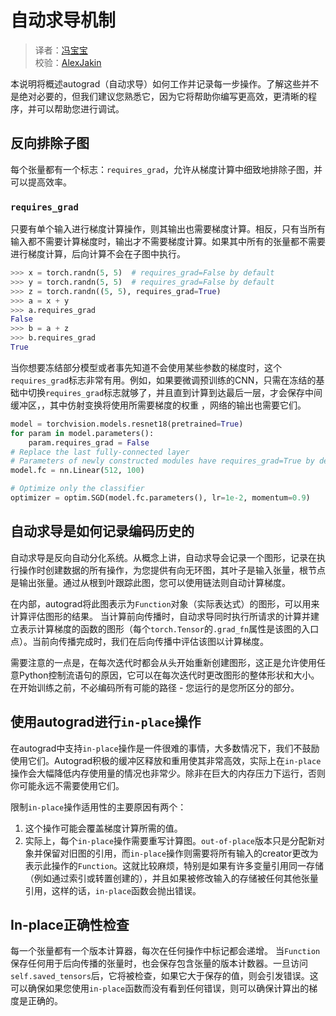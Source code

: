 

# 自动求导机制  

> 译者：[冯宝宝](https://github.com/PEGASUS1993)  
> 校验：[AlexJakin](https://github.com/AlexJakin)

本说明将概述autograd（自动求导）如何工作并记录每一步操作。了解这些并不是绝对必要的，但我们建议您熟悉它，因为它将帮助你编写更高效，更清晰的程序，并可以帮助您进行调试。  

## 反向排除子图

每个张量都有一个标志：`requires_grad`，允许从梯度计算中细致地排除子图，并可以提高效率。    

### `requires_grad`   

只要有单个输入进行梯度计算操作，则其输出也需要梯度计算。相反，只有当所有输入都不需要计算梯度时，输出才不需要梯度计算。如果其中所有的张量都不需要进行梯度计算，后向计算不会在子图中执行。   


```py
>>> x = torch.randn(5, 5)  # requires_grad=False by default
>>> y = torch.randn(5, 5)  # requires_grad=False by default
>>> z = torch.randn((5, 5), requires_grad=True)
>>> a = x + y
>>> a.requires_grad
False
>>> b = a + z
>>> b.requires_grad
True

```  

当你想要冻结部分模型或者事先知道不会使用某些参数的梯度时，这个`requires_grad`标志非常有用。例如，如果要微调预训练的CNN，只需在冻结的基础中切换`requires_grad`标志就够了，并且直到计算到达最后一层，才会保存中间缓冲区，，其中仿射变换将使用所需要梯度的权重 ，网络的输出也需要它们。  


```py
model = torchvision.models.resnet18(pretrained=True)
for param in model.parameters():
    param.requires_grad = False
# Replace the last fully-connected layer
# Parameters of newly constructed modules have requires_grad=True by default
model.fc = nn.Linear(512, 100)

# Optimize only the classifier
optimizer = optim.SGD(model.fc.parameters(), lr=1e-2, momentum=0.9)

```  

## 自动求导是如何记录编码历史的   

自动求导是反向自动分化系统。从概念上讲，自动求导会记录一个图形，记录在执行操作时创建数据的所有操作，为您提供有向无环图，其叶子是输入张量，根节点是输出张量。通过从根到叶跟踪此图，您可以使用链法则自动计算梯度。   

在内部，autograd将此图表示为`Function`对象（实际表达式）的图形，可以用来计算评估图形的结果。 当计算前向传播时，自动求导同时执行所请求的计算并建立表示计算梯度的函数的图形（每个`torch.Tensor`的`.grad_fn`属性是该图的入口点）。当前向传播完成时，我们在后向传播中评估该图以计算梯度。

需要注意的一点是，在每次迭代时都会从头开始重新创建图形，这正是允许使用任意Python控制流语句的原因，它可以在每次迭代时更改图形的整体形状和大小。 在开始训练之前，不必编码所有可能的路径 - 您运行的是您所区分的部分。  

## 使用autograd进行`in-place`操作  

在autograd中支持`in-place`操作是一件很难的事情，大多数情况下，我们不鼓励使用它们。Autograd积极的缓冲区释放和重用使其非常高效，实际上在`in-place`操作会大幅降低内存使用量的情况也非常少。除非在巨大的内存压力下运行，否则你可能永远不需要使用它们。  

限制`in-place`操作适用性的主要原因有两个：  

1. 这个操作可能会覆盖梯度计算所需的值。  
2. 实际上，每个`in-place`操作需要重写计算图。`out-of-place`版本只是分配新对象并保留对旧图的引用，而`in-place`操作则需要将所有输入的creator更改为表示此操作的`Function`。这就比较麻烦，特别是如果有许多变量引用同一存储（例如通过索引或转置创建的），并且如果被修改输入的存储被任何其他张量引用，这样的话，`in-place`函数会抛出错误。 

## In-place正确性检查  

每一个张量都有一个版本计算器，每次在任何操作中标记都会递增。 当`Function`保存任何用于后向传播的张量时，也会保存包含张量的版本计数器。一旦访问`self.saved_tensors`后，它将被检查，如果它大于保存的值，则会引发错误。这可以确保如果您使用`in-place`函数而没有看到任何错误，则可以确保计算出的梯度是正确的。



